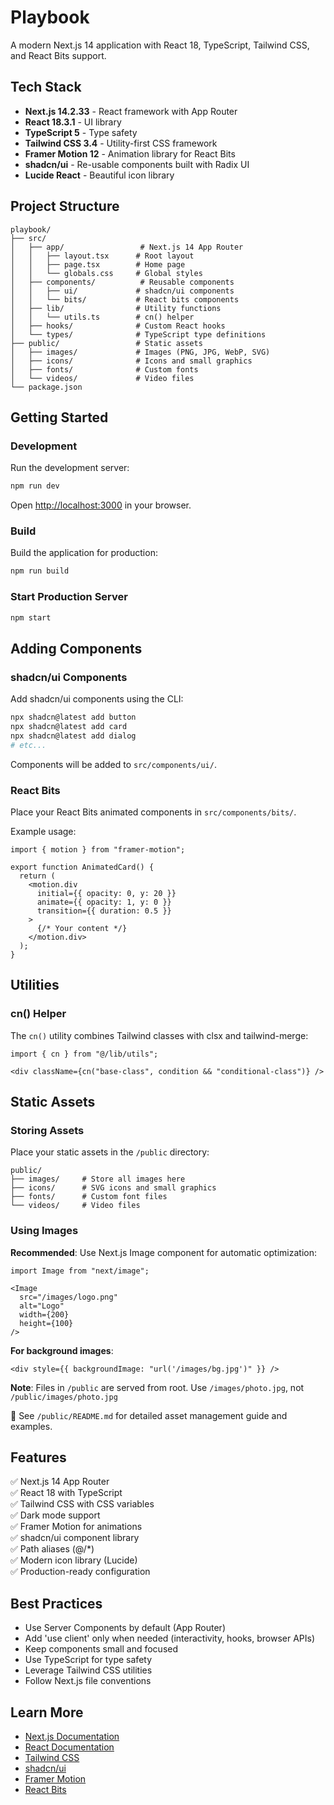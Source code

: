 # Playbook

A modern Next.js 14 application with React 18, TypeScript, Tailwind CSS, and React Bits support.

## Tech Stack

- **Next.js 14.2.33** - React framework with App Router
- **React 18.3.1** - UI library
- **TypeScript 5** - Type safety
- **Tailwind CSS 3.4** - Utility-first CSS framework
- **Framer Motion 12** - Animation library for React Bits
- **shadcn/ui** - Re-usable components built with Radix UI
- **Lucide React** - Beautiful icon library

## Project Structure

```
playbook/
├── src/
│   ├── app/                 # Next.js 14 App Router
│   │   ├── layout.tsx      # Root layout
│   │   ├── page.tsx        # Home page
│   │   └── globals.css     # Global styles
│   ├── components/          # Reusable components
│   │   ├── ui/             # shadcn/ui components
│   │   └── bits/           # React bits components
│   ├── lib/                # Utility functions
│   │   └── utils.ts        # cn() helper
│   ├── hooks/              # Custom React hooks
│   └── types/              # TypeScript type definitions
├── public/                 # Static assets
│   ├── images/             # Images (PNG, JPG, WebP, SVG)
│   ├── icons/              # Icons and small graphics
│   ├── fonts/              # Custom fonts
│   └── videos/             # Video files
└── package.json
```

## Getting Started

### Development

Run the development server:

```bash
npm run dev
```

Open [http://localhost:3000](http://localhost:3000) in your browser.

### Build

Build the application for production:

```bash
npm run build
```

### Start Production Server

```bash
npm start
```

## Adding Components

### shadcn/ui Components

Add shadcn/ui components using the CLI:

```bash
npx shadcn@latest add button
npx shadcn@latest add card
npx shadcn@latest add dialog
# etc...
```

Components will be added to `src/components/ui/`.

### React Bits

Place your React Bits animated components in `src/components/bits/`.

Example usage:
```tsx
import { motion } from "framer-motion";

export function AnimatedCard() {
  return (
    <motion.div
      initial={{ opacity: 0, y: 20 }}
      animate={{ opacity: 1, y: 0 }}
      transition={{ duration: 0.5 }}
    >
      {/* Your content */}
    </motion.div>
  );
}
```

## Utilities

### cn() Helper

The `cn()` utility combines Tailwind classes with clsx and tailwind-merge:

```tsx
import { cn } from "@/lib/utils";

<div className={cn("base-class", condition && "conditional-class")} />
```

## Static Assets

### Storing Assets

Place your static assets in the `/public` directory:

```
public/
├── images/     # Store all images here
├── icons/      # SVG icons and small graphics
├── fonts/      # Custom font files
└── videos/     # Video files
```

### Using Images

**Recommended**: Use Next.js Image component for automatic optimization:

```tsx
import Image from "next/image";

<Image 
  src="/images/logo.png" 
  alt="Logo" 
  width={200} 
  height={100}
/>
```

**For background images**:
```tsx
<div style={{ backgroundImage: "url('/images/bg.jpg')" }} />
```

**Note**: Files in `/public` are served from root. Use `/images/photo.jpg`, not `/public/images/photo.jpg`

📖 See `/public/README.md` for detailed asset management guide and examples.

## Features

✅ Next.js 14 App Router  
✅ React 18 with TypeScript  
✅ Tailwind CSS with CSS variables  
✅ Dark mode support  
✅ Framer Motion for animations  
✅ shadcn/ui component library  
✅ Path aliases (@/*)  
✅ Modern icon library (Lucide)  
✅ Production-ready configuration  

## Best Practices

- Use Server Components by default (App Router)
- Add 'use client' only when needed (interactivity, hooks, browser APIs)
- Keep components small and focused
- Use TypeScript for type safety
- Leverage Tailwind CSS utilities
- Follow Next.js file conventions

## Learn More

- [Next.js Documentation](https://nextjs.org/docs)
- [React Documentation](https://react.dev)
- [Tailwind CSS](https://tailwindcss.com)
- [shadcn/ui](https://ui.shadcn.com)
- [Framer Motion](https://www.framer.com/motion)
- [React Bits](https://reactbits.dev)
